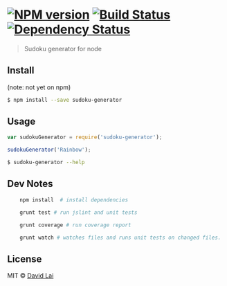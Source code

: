 #  [![NPM version][npm-image]][npm-url] [![Build Status][travis-image]][travis-url] [![Dependency Status][daviddm-image]][daviddm-url]

> Sudoku generator for node


## Install
(note: not yet on npm)
```sh
$ npm install --save sudoku-generator
```


## Usage
```js
var sudokuGenerator = require('sudoku-generator');

sudokuGenerator('Rainbow');
```

```sh
$ sudoku-generator --help
```

## Dev Notes
```sh
    npm install  # install dependencies

    grunt test # run jslint and unit tests

    grunt coverage # run coverage report

    grunt watch # watches files and runs unit tests on changed files.
```

## License

MIT © [David Lai](dlai0001.com)


[npm-image]: https://badge.fury.io/js/sudoku-generator.svg
[npm-url]: https://npmjs.org/package/sudoku-generator
[travis-image]: https://travis-ci.org/dlai0001/sudoku-generator.svg?branch=master
[travis-url]: https://travis-ci.org/dlai0001/sudoku-generator
[daviddm-image]: https://david-dm.org/dlai0001/sudoku-generator.svg?theme=shields.io
[daviddm-url]: https://david-dm.org/dlai0001/sudoku-generator
